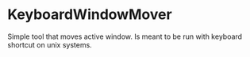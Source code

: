 # KeyboardWindowMover
Simple tool that moves active window. Is meant to be run with keyboard shortcut on unix systems.
